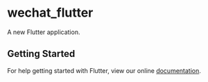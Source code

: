 # wechat_flutter

A new Flutter application.

## Getting Started

For help getting started with Flutter, view our online
[documentation](https://flutter.io/).
